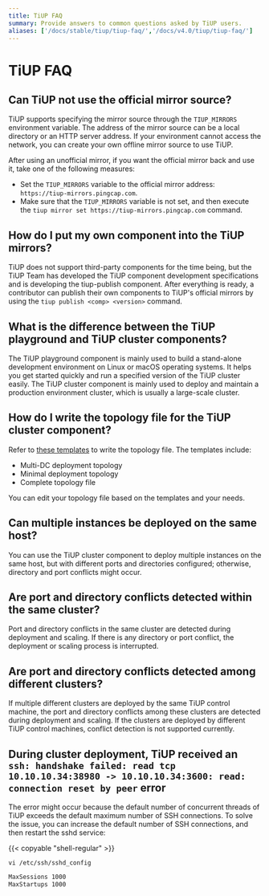 ```yaml
---
title: TiUP FAQ
summary: Provide answers to common questions asked by TiUP users.
aliases: ['/docs/stable/tiup/tiup-faq/','/docs/v4.0/tiup/tiup-faq/']
---
```


# TiUP FAQ

## Can TiUP not use the official mirror source?

TiUP supports specifying the mirror source through the `TIUP_MIRRORS` environment variable. The address of the mirror source can be a local directory or an HTTP server address. If your environment cannot access the network, you can create your own offline mirror source to use TiUP.

After using an unofficial mirror, if you want the official mirror back and use it, take one of the following measures:

- Set the `TIUP_MIRRORS` variable to the official mirror address: `https://tiup-mirrors.pingcap.com`.
- Make sure that the `TIUP_MIRRORS` variable is not set, and then execute the `tiup mirror set https://tiup-mirrors.pingcap.com` command.

## How do I put my own component into the TiUP mirrors?

TiUP does not support third-party components for the time being, but the TiUP Team has developed the TiUP component development specifications and is developing the tiup-publish component. After everything is ready, a contributor can publish their own components to TiUP's official mirrors by using the `tiup publish <comp> <version>` command.

## What is the difference between the TiUP playground and TiUP cluster components?

The TiUP playground component is mainly used to build a stand-alone development environment on Linux or macOS operating systems. It helps you get started quickly and run a specified version of the TiUP cluster easily. The TiUP cluster component is mainly used to deploy and maintain a production environment cluster, which is usually a large-scale cluster.

## How do I write the topology file for the TiUP cluster component?

Refer to [these templates](https://github.com/pingcap/tiup/tree/master/examples) to write the topology file. The templates include:

- Multi-DC deployment topology
- Minimal deployment topology
- Complete topology file

You can edit your topology file based on the templates and your needs.

## Can multiple instances be deployed on the same host?

You can use the TiUP cluster component to deploy multiple instances on the same host, but with different ports and directories configured; otherwise, directory and port conflicts might occur.

## Are port and directory conflicts detected within the same cluster?

Port and directory conflicts in the same cluster are detected during deployment and scaling. If there is any directory or port conflict, the deployment or scaling process is interrupted.

## Are port and directory conflicts detected among different clusters?

If multiple different clusters are deployed by the same TiUP control machine, the port and directory conflicts among these clusters are detected during deployment and scaling. If the clusters are deployed by different TiUP control machines, conflict detection is not supported currently.

## During cluster deployment, TiUP received an `ssh: handshake failed: read tcp 10.10.10.34:38980 -> 10.10.10.34:3600: read: connection reset by peer` error

The error might occur because the default number of concurrent threads of TiUP exceeds the default maximum number of SSH connections. To solve the issue, you can increase the default number of SSH connections, and then restart the sshd service:

{{< copyable "shell-regular" >}}

```shell
vi /etc/ssh/sshd_config
```

```bash
MaxSessions 1000
MaxStartups 1000
```
